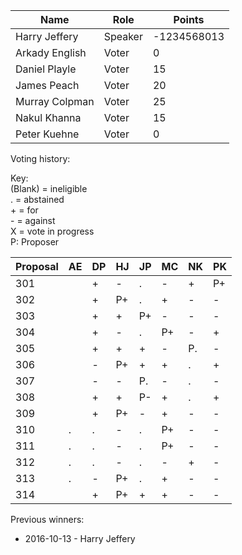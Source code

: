 Name | Role | Points
---|---|---
Harry Jeffery |	Speaker |	-1234568013
Arkady English | Voter | 0
Daniel Playle | Voter | 15
James Peach | Voter | 20
Murray Colpman	| Voter |	25
Nakul Khanna	| Voter	| 15
Peter Kuehne | Voter | 0

Voting history:

Key:  
(Blank) = ineligible  
. = abstained  
\+ = for  
\- = against  
X = vote in progress  
P: Proposer

**Proposal** | AE | DP | HJ | JP | MC | NK | PK
---|---|---|---|---|---|---|---
301|  | +| -| .| -| +|P+
302|  | +|P+| .| +| -|-
303|  | +| +|P+| -| -|-
304|  | +| -| .|P+| -|+
305|  | +| +| +| -|P.|-
306|  | -|P+| +| +| .|+
307|  | -| -|P.| -| .|-
308|  | +| +|P-| +| .|+
309|  | +|P+| -| +| -|-
310| .| .| -| .|P+| -|-
311| .| .| -| .|P+| -|-
312| .| .| -| .| -| +|-
313| .| -|P+| .| +| -|-
314|  | +|P+| +| +| -|-

Previous winners:

* 2016-10-13 - Harry Jeffery
